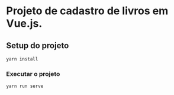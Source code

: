 # Projeto de cadastro de livros em Vue.js. 

## Setup do projeto
```
yarn install
```

### Executar o projeto
```
yarn run serve
```
